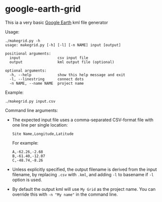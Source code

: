# google-earth-grid

This ia a very basic [Google Earth](https://earth.google.com/) kml file generator

Usage:

```
./makegrid.py -h
usage: makegrid.py [-h] [-l] [-n NAME] input [output]

positional arguments:
  input                 csv input file
  output                kml output file (optional)

optional arguments:
  -h, --help            show this help message and exit
  -l, --linestring      connect dots
  -n NAME, --name NAME  project name
```

Example:

```
./makegrid.py input.csv
```

Command line arguments:

* The expected input file uses a comma-separated CSV-format file with one line per single location:

   ```
   Site Name,Longitude,Latitude
   ```

   For example:

   ```
   A,-62.26,-2.68
   B,-61.40,-12.07
   C,-48.74,-8.26
   ```

* Unless explicitly specified, the output filename is derived from the input filename, by replacing `.csv` with `.kml`, and adding `-l` to basename if `-l` option is used.

* By default the output kml will use `My Grid` as the project name. You can override this with `-n "My name"` in the command line.
